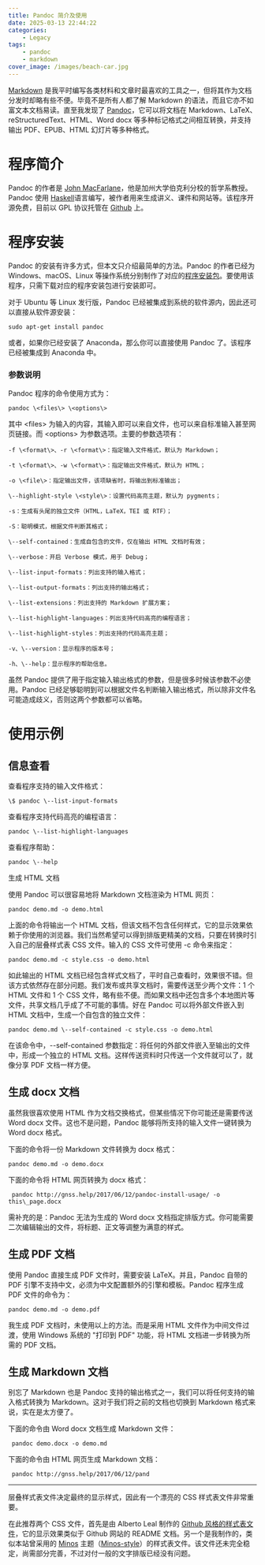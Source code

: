 ```yaml
---
title: Pandoc 简介及使用
date: 2025-03-13 22:44:22
categories:
    - Legacy
tags:
    - pandoc
    - markdown
cover_image: /images/beach-car.jpg
---
```


[Markdown](https://zh.wikipedia.org/zh-cn/Markdown) 是我平时编写各类材料和文章时最喜欢的工具之一，但将其作为文档分发时却略有些不便。毕竟不是所有人都了解 Markdown 的语法，而且它亦不如富文本文档易读。直至我发现了 [Pandoc](http://pandoc.org/)，它可以将文档在 Markdown、LaTeX、reStructuredText、HTML、Word docx 等多种标记格式之间相互转换，并支持输出 PDF、EPUB、HTML 幻灯片等多种格式。

# 程序简介

Pandoc 的作者是 [John MacFarlane](http://johnmacfarlane.net/)，他是加州大学伯克利分校的哲学系教授。Pandoc 使用 [Haskell](http://www.haskell.org/)语言编写，被作者用来生成讲义、课件和网站等。该程序开源免费，目前以 GPL 协议托管在 [Github](https://github.com/jgm/pandoc) 上。

# 程序安装

Pandoc 的安装有许多方式，但本文只介绍最简单的方法。Pandoc 的作者已经为 Windows、macOS、Linux 等操作系统分别制作了对应的[程序安装包](http://pandoc.org/installing.html)。要使用该程序，只需下载对应的程序安装包进行安装即可。

对于 Ubuntu 等 Linux 发行版，Pandoc 已经被集成到系统的软件源内，因此还可以直接从软件源安装：

```shell
sudo apt-get install pandoc
```

或者，如果你已经安装了 Anaconda，那么你可以直接使用 Pandoc 了。该程序已经被集成到 Anaconda 中。

### 参数说明

Pandoc 程序的命令使用方式为：

```shell
pandoc \<files\> \<options\>
```

其中 \<files\> 为输入的内容，其输入即可以来自文件，也可以来自标准输入甚至网页链接。而 \<options\> 为参数选项。主要的参数选项有：

```
-f \<format\>、-r \<format\>：指定输入文件格式，默认为 Markdown；

-t \<format\>、-w \<format\>：指定输出文件格式，默认为 HTML；

-o \<file\>：指定输出文件，该项缺省时，将输出到标准输出；

\--highlight-style \<style\>：设置代码高亮主题，默认为 pygments；

-s：生成有头尾的独立文件（HTML，LaTeX，TEI 或 RTF）；

-S：聪明模式，根据文件判断其格式；

\--self-contained：生成自包含的文件，仅在输出 HTML 文档时有效；

\--verbose：开启 Verbose 模式，用于 Debug；

\--list-input-formats：列出支持的输入格式；

\--list-output-formats：列出支持的输出格式；

\--list-extensions：列出支持的 Markdown 扩展方案；

\--list-highlight-languages：列出支持代码高亮的编程语言；

\--list-highlight-styles：列出支持的代码高亮主题；

-v、\--version：显示程序的版本号；

-h、\--help：显示程序的帮助信息。
```

虽然 Pandoc 提供了用于指定输入输出格式的参数，但是很多时候该参数不必使用。Pandoc 已经足够聪明到可以根据文件名判断输入输出格式，所以除非文件名可能造成歧义，否则这两个参数都可以省略。

# 使用示例

## 信息查看

查看程序支持的输入文件格式：
```shell
\$ pandoc \--list-input-formats
```
查看程序支持代码高亮的编程语言：
```shell
pandoc \--list-highlight-languages
```
查看程序帮助：
```shell
pandoc \--help
```
生成 HTML 文档

使用 Pandoc 可以很容易地将 Markdown 文档渲染为 HTML 网页：
```shell
pandoc demo.md -o demo.html
```
上面的命令将输出一个 HTML 文档，但该文档不包含任何样式，它的显示效果依赖于你使用的浏览器。我们当然希望可以得到排版更精美的文档，只要在转换时引入自己的层叠样式表 CSS 文件。输入的 CSS 文件可使用 -c 命令来指定：
```shell
pandoc demo.md -c style.css -o demo.html
```
如此输出的 HTML 文档已经包含样式文档了，平时自己查看时，效果很不错。但该方式依然存在部分问题。我们发布或共享文档时，需要传送至少两个文件：1 个 HTML 文件和 1 个 CSS 文件，略有些不便。而如果文档中还包含多个本地图片等文件，共享文档几乎成了不可能的事情。好在 Pandoc 可以将外部文件嵌入到 HTML 文档中，生成一个自包含的独立文件：
```shell
pandoc demo.md \--self-contained -c style.css -o demo.html
```
在该命令中，\--self-contained 参数指定：将任何的外部文件嵌入至输出的文件中，形成一个独立的 HTML 文档。这样传送资料时只传送一个文件就可以了，就像分享 PDF 文档一样方便。

## 生成 docx 文档

虽然我很喜欢使用 HTML 作为文档交换格式，但某些情况下你可能还是需要传送 Word docx 文件。这也不是问题，Pandoc 能够将所支持的输入文件一键转换为 Word docx 格式。

下面的命令将一份 Markdown 文件转换为 docx 格式：
```shell
pandoc demo.md -o demo.docx
```
下面的命令将 HTML 网页转换为 docx 格式：
```shell
 pandoc http://gnss.help/2017/06/12/pandoc-install-usage/ -o this\_page.docx
```
需补充的是：Pandoc 无法为生成的 Word docx 文档指定排版方式。你可能需要二次编辑输出的文件，将标题、正文等调整为满意的样式。

## 生成 PDF 文档

使用 Pandoc 直接生成 PDF 文件时，需要安装 LaTeX。并且，Pandoc 自带的 PDF 引擎不支持中文，必须为中文配置额外的引擎和模板。Pandoc 程序生成 PDF 文件的命令为：
```shell
pandoc demo.md -o demo.pdf
```
我生成 PDF 文档时，未使用以上的方法。而是采用 HTML 文件作为中间文件过渡，使用 Windows 系统的 "打印到 PDF" 功能，将 HTML 文档进一步转换为所需的 PDF 文档。

## 生成 Markdown 文档

别忘了 Markdown 也是 Pandoc 支持的输出格式之一，我们可以将任何支持的输入格式转换为 Markdown。这对于我们将之前的文档也切换到 Markdown 格式来说，实在是太方便了。

下面的命令由 Word docx 文档生成 Markdown 文件：
```shell 
 pandoc demo.docx -o demo.md
```
下面的命令由 HTML 网页生成 Markdown 文档：
```shell
 pandoc http://gnss.help/2017/06/12/pand
```

---

层叠样式表文件决定最终的显示样式，因此有一个漂亮的 CSS 样式表文件非常重要。

在此推荐两个 CSS 文件，首先是由 Alberto Leal 制作的 [Github 风格的样式表文件](https://gist.github.com/Dashed/6714393)，它的显示效果类似于 Github 网站的 README 文档。另一个是我制作的，类似本站曾采用的 [Minos](http://blog.zhangruipeng.me/hexo-theme-minos/) 主题（[Minos-style](https://gist.github.com/purpleskyfall/98ecbccf4f2184aa0f365fbbae36ebdd)）的样式表文件。该文件还未完全稳定，尚需部分完善，不过对付一般的文字排版已经没有问题。
